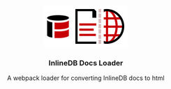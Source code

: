 <p align="center">
    <img alt="inlinedb" src="https://raw.githubusercontent.com/inlinedb/inlinedb-icons/master/idb-docs-loader.png">
</p>

<h3 align="center">
    InlineDB Docs Loader
</h3>

<p align="center">
    A webpack loader for converting InlineDB docs to html
</p>
